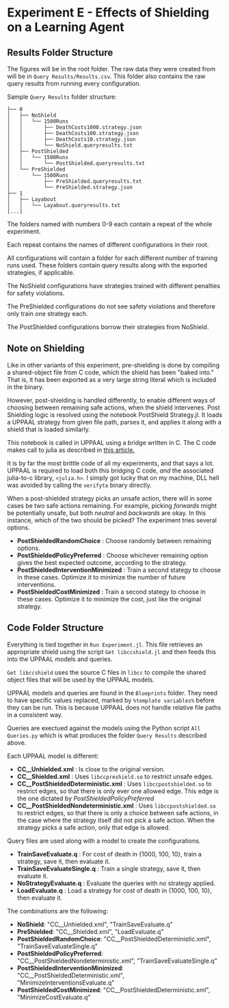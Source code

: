 # Experiment E - Effects of Shielding on a Learning Agent

 
## Results Folder Structure

The figures will be in the root folder. The raw data they were created from will be in `Query Results/Results.csv`. This folder also contains the raw query results from running every configuration. 

Sample `Query Results` folder structure: 

	├── 0
	│   ├── NoShield
	│   │   └── 1500Runs
	│   │       ├── DeathCosts1000.strategy.json
	│   │       ├── DeathCosts100.strategy.json
	│   │       ├── DeathCosts10.strategy.json
	│   │       └── NoShield.queryresults.txt
	│   ├── PostShielded
	│   │   └── 1500Runs
	│   │       └── PostShielded.queryresults.txt
	│   └── PreShielded
	│       └── 1500Runs
	│           ├── PreShielded.queryresults.txt
	│           └── PreShielded.strategy.json
	├── 1
	│   ├── Layabout
	│   │   └── Layabout.queryresults.txt
	[...]

The folders named with numbers 0-9 each contain a repeat of the whole experiment.

Each repeat contains the names of different configurations in their root. 

All configurations will contain a folder for each different number of training runs used. These folders contain query results along with the exported strategies, if applicable.

The NoShield configurations have strategies trained with different penalties for safety violations.

The PreShielded configurations do not see safety violations and therefore only train one strategy each.

The PostShielded configurations borrow their strategies from NoShield.

## Note on Shielding 

Like in other variants of this experiment, pre-shielding is done by compiling a shared-object file from C code, which the shield has been "baked into." That is, it has been exported as a very large string literal which is included in the binary. 

However, post-shielding is handled differently, to enable different ways of choosing between remaining safe actions, when the shield intervenes. Post Shielding logic is resolved using the notebook PostShield Strategy.jl. It loads a UPPAAL strategy from given file path, parses it, and applies it along with a shield that is loaded similarly. 

This notebook is called in UPPAAL using a bridge written in C. The C code makes call to julia as described in [this article.](https://docs.julialang.org/en/v1/manual/embedding/)

It is by far the most brittle code of all my experiments, and that says a lot. UPPAAL is required to load both this bridging C code, *and* the associated julia-to-c library, `<julia.h>`. I simply got lucky that on my machine, DLL hell was avoided by calling the `verifyta` binary directly. 

When a post-shielded strategy picks an unsafe action, there will in some cases be two safe actions remaining. For example, picking *forwards* might be potentially unsafe, but both *neutral* and *backwards* are okay. In this instance, which of the two should be picked? The experiment tries several options.

- **PostShieldedRandomChoice** : Choose randomly between remaining options.
- **PostShieldedPolicyPreferred** : Choose whichever remaining option gives the best expected outcome, according to the strategy. 
- **PostShieldedInterventionMinimized** : Train a second stategy to choose in these cases. Optimize it to minimize the number of future interventions.
- **PostShieldedCostMinimized** : Train a second stategy to choose in these cases. Optimize it to minimize the cost, just like the original strategy.

## Code Folder Structure

Everything is tied together in `Run Experiment.jl`. This file retrieves an appropriate shield using the script `Get libccshield.jl` and then feeds this into the UPPAAL models and queries. 

`Get libccshield` uses the source C files in `libcc` to compile the shared object files that will be used by the UPPAAL models.

UPPAAL models and queries are found in the `Blueprints` folder. They need to have specific values replaced, marked by `%template variables%` before they can be run. This is because UPPAAL does not handle relative file paths in a consistent way. 

Queries are exectued against the models using the Python script `All Queries.py` which is what produces the folder `Query Results` described above. 

Each UPPAAL model is different:

 - **CC__Unhielded.xml** : Is close to the original version.
 - **CC__Shielded.xml** : Uses `libccpreshield.so` to restrict unsafe edges.
 - **CC__PostShieldedDeterministic.xml** : Uses `libccpostshielded.so` to restrict edges, so that there is only ever one allowed edge. This edge is the one dictated by *PostShieldedPolicyPreferred*
 - **CC__PostShieldedNondeterministic.xml** : Uses `libccpostshielded.so` to restrict edges, so that there is only a choice between safe actions, in the case where the strategy itself did not pick a safe action. When the strategy picks a safe action, only that edge is allowed.
 
 Query files are used along with a model to create the configurations.
 
 - **TrainSaveEvaluate.q** : For cost of death in {1000, 100, 10}, train a strategy, save it, then evaluate it.
 - **TrainSaveEvaluateSingle.q** : Train a single strategy, save it, then evaluate it.
 - **NoStrategyEvaluate.q** : Evaluate the queries with no strategy applied.
 - **LoadEvaluate.q** : Load a strategy for cost of death in {1000, 100, 10}, then evaluate it.

The combinations are the following:

 - **NoShield**:	"CC__Unhielded.xml",  "TrainSaveEvaluate.q"
 - **PreShielded**:	"CC__Shielded.xml",  "LoadEvaluate.q"
 - **PostShieldedRandomChoice**:	"CC__PostShieldedDeterministic.xml",  "TrainSaveEvaluateSingle.q"
 - **PostShieldedPolicyPreferred**:	"CC__PostShieldedNondeterministic.xml",  "TrainSaveEvaluateSingle.q"
 - **PostShieldedInterventionMinimized**:	"CC__PostShieldedDeterministic.xml",  "MinimizeInterventionsEvaluate.q"
 - **PostShieldedCostMinimized**:	"CC__PostShieldedDeterministic.xml",  "MinimizeCostEvaluate.q"
